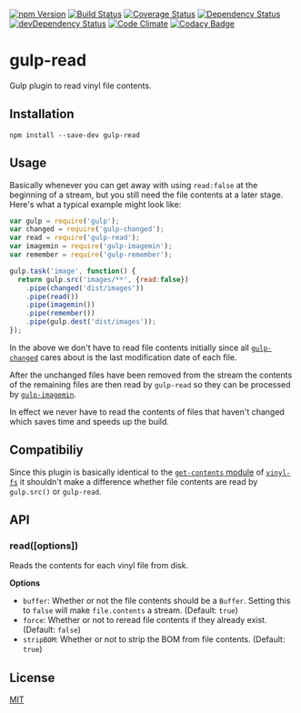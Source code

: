 [![npm Version](https://img.shields.io/npm/v/gulp-read.svg)](https://www.npmjs.com/package/gulp-read)
[![Build Status](https://travis-ci.org/svenschoenung/gulp-read.svg?branch=master)](https://travis-ci.org/svenschoenung/gulp-read)
[![Coverage Status](https://coveralls.io/repos/github/svenschoenung/gulp-read/badge.svg?branch=master)](https://coveralls.io/github/svenschoenung/gulp-read?branch=master)
[![Dependency Status](https://david-dm.org/svenschoenung/gulp-read.svg)](https://david-dm.org/svenschoenung/gulp-read)
[![devDependency Status](https://david-dm.org/svenschoenung/gulp-read/dev-status.svg)](https://david-dm.org/svenschoenung/gulp-read#info=devDependencies)
[![Code Climate](https://codeclimate.com/github/svenschoenung/gulp-read/badges/gpa.svg)](https://codeclimate.com/github/svenschoenung/gulp-read)
[![Codacy Badge](https://api.codacy.com/project/badge/grade/)](https://www.codacy.com/app/svenschoenung/gulp-read)

# gulp-read

Gulp plugin to read vinyl file contents.

## Installation

    npm install --save-dev gulp-read

## Usage

Basically whenever you can get away with using `read:false` at the beginning of a stream, but you still need the file contents at a later stage. Here's what a typical example might look like:

```js
var gulp = require('gulp');
var changed = require('gulp-changed');
var read = require('gulp-read');
var imagemin = require('gulp-imagemin');
var remember = require('gulp-remember');

gulp.task('image', function() {
  return gulp.src('images/**', {read:false})
    .pipe(changed('dist/images'))
    .pipe(read())
    .pipe(imagemin())
    .pipe(remember())
    .pipe(gulp.dest('dist/images'));
});
```

In the above we don't have to read file contents initially since all [`gulp-changed`](https://www.npmjs.com/package/gulp-changed) cares about is the last modification date of each file.

After the unchanged files have been removed from the stream the contents of the remaining files are then read by `gulp-read` so they can be processed by [`gulp-imagemin`](https://www.npmjs.com/package/gulp-imagemin). 

In effect we never have to read the contents of files that haven't changed which saves time and speeds up the build.

## Compatibiliy

Since this plugin is basically identical to the [`get-contents` module](https://github.com/gulpjs/vinyl-fs/blob/5cf7de1df6fc47886aaa72c1737490069e50ab3b/lib/src/get-contents/index.js) of [`vinyl-fs`](https://www.npmjs.com/package/vinyl-fs) it shouldn't make a difference whether file contents are read by `gulp.src()` or `gulp-read`.

## API

### read([options])

Reads the contents for each vinyl file from disk.

**Options**

* `buffer`: Whether or not the file contents should be a `Buffer`. Setting this to `false` will make `file.contents` a stream. (Default: `true`)
* `force`: Whether or not to reread file contents if they already exist. (Default: `false`)
* `stripBOM`: Whether or not to strip the BOM from file contents. (Default: `true`)

## License

[MIT](LICENSE)
